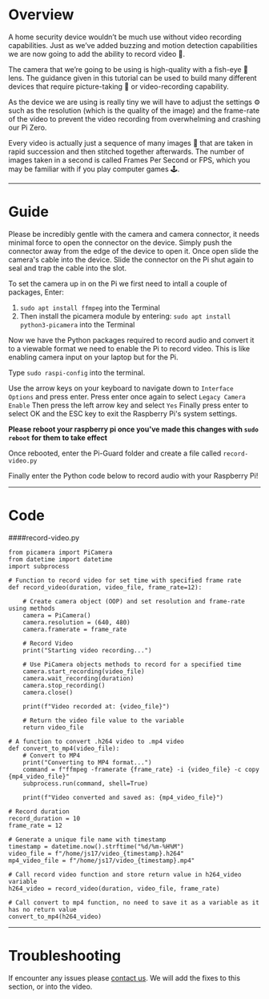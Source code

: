 # Overview
A home security device wouldn’t be much use without video recording capabilities. Just as we’ve added buzzing and motion detection capabilities we are now going to add the ability to record video 🎥. 

The camera that we’re going to be using is high-quality with a fish-eye 🐠 lens. The guidance given in this tutorial can be used to build many different devices that require picture-taking 📸 or video-recording capability. 

As the device we are using is really tiny we will have to adjust the settings ⚙️ such as the resolution (which is the quality of the image) and the frame-rate of the video to prevent the video recording from overwhelming and crashing our Pi Zero. 

Every video is actually just a sequence of many images 🌇 that are taken in rapid succession and then stitched together afterwards. The number of images taken in a second is called Frames Per Second or FPS, which you may be familiar with if you play computer games 🕹️. 

---
# Guide
Please be incredibly gentle with the camera and camera connector, it needs minimal force to open the connector on the device. Simply push the connector away from the edge of the device to open it. Once open slide the camera's cable into the device. Slide the connector on the Pi shut again to seal and trap the cable into the slot.


To set the camera up in on the Pi we first need to intall a couple of packages, Enter:
1. `sudo apt install ffmpeg` into the Terminal
2. Then install the picamera module by entering: `sudo apt install python3-picamera` into the Terminal

Now we have the Python packages required to record audio and convert it to a viewable format we need to enable the Pi to record video. This is like enabling camera input on your laptop but for the Pi.

Type `sudo raspi-config` into the terminal.

Use the arrow keys on your keyboard to navigate down to `Interface Options` and press enter.
Press enter once again to select `Legacy Camera Enable`
Then press the left arrow key and select `Yes`
Finally press enter to select OK and the ESC key to exit the Raspberry Pi's system settings.

**Please reboot your raspberry pi once you've made this changes with `sudo reboot` for them to take effect**

Once rebooted, enter the Pi-Guard folder and create a file called `record-video.py`

Finally enter the Python code below to record audio with your Raspberry Pi!

---
# Code
####record-video.py
```
from picamera import PiCamera
from datetime import datetime
import subprocess

# Function to record video for set time with specified frame rate
def record_video(duration, video_file, frame_rate=12):
    
    # Create camera object (OOP) and set resolution and frame-rate using methods
    camera = PiCamera()
    camera.resolution = (640, 480)
    camera.framerate = frame_rate

    # Record Video
    print("Starting video recording...")

    # Use PiCamera objects methods to record for a specified time
    camera.start_recording(video_file)
    camera.wait_recording(duration)
    camera.stop_recording()
    camera.close()

    print(f"Video recorded at: {video_file}")

    # Return the video file value to the variable
    return video_file

# A function to convert .h264 video to .mp4 video
def convert_to_mp4(video_file):
    # Convert to MP4
    print("Converting to MP4 format...")
    command = f"ffmpeg -framerate {frame_rate} -i {video_file} -c copy {mp4_video_file}"
    subprocess.run(command, shell=True)

    print(f"Video converted and saved as: {mp4_video_file}")

# Record duration
record_duration = 10
frame_rate = 12

# Generate a unique file name with timestamp
timestamp = datetime.now().strftime("%d/%m-%H%M")
video_file = f"/home/js17/video_{timestamp}.h264"
mp4_video_file = f"/home/js17/video_{timestamp}.mp4"

# Call record video function and store return value in h264_video variable
h264_video = record_video(duration, video_file, frame_rate)

# Call convert to mp4 function, no need to save it as a variable as it has no return value
convert_to_mp4(h264_video)
```

---
# Troubleshooting
If encounter any issues please [contact us](https://jambyte.io/contact). We will add the fixes to this section, or into the video.